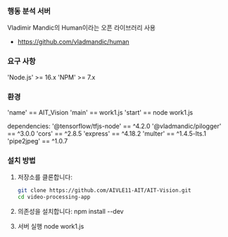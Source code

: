 ### 행동 분석 서버
Vladimir Mandic의 Human이라는 오픈 라이브러리 사용
 - https://github.com/vladmandic/human

### 요구 사항
'Node.js' >= 16.x
'NPM' >= 7.x

### 환경
'name' == AIT_Vision
'main' == work1.js
'start' == node work1.js

dependencies:
  '@tensorflow/tfjs-node' == ^4.2.0
  '@vladmandic/pilogger' == ^3.0.0
  'cors' == ^2.8.5
  'express' == ^4.18.2
  'multer' == ^1.4.5-lts.1
  'pipe2jpeg' == ^1.0.7

### 설치 방법

1. 저장소를 클론합니다:
   ```bash
   git clone https://github.com/AIVLE11-AIT/AIT-Vision.git
   cd video-processing-app

2. 의존성을 설치합니다:
   npm install --dev

3. 서버 실행
   node work1.js
